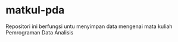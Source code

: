 # matkul-pda
Repositori ini berfungsi untu menyimpan data mengenai mata kuliah Pemrograman Data Analisis
